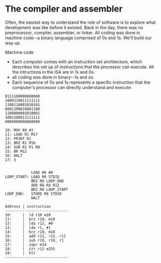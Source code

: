 # The compiler and assembler

Often, the easiest way to understand the role of software is to explore what development was like before it existed. Back in the day, there was no preprocessor, compiler, assembler, or linker. All coding was done in machine code--a binary language comprised of 0s and 1s. We'll build our way up.&#x20;





Machine code

* Each computer comes with an instruction set architecture, which describes the set up of instructions that the processor can execute. All the intructions in the ISA are in 1s and 0s.&#x20;
* all coding was done in binary--1s and os.&#x20;
* Each sequence of 0s and 1s represents a specific instruction that the computer's processor can directly understand and execute.

```
0111100000000000
1000110011111111
1100110001010101
0001100010001100
1100000001010001
1001100011111111
0000000000000000

10: MOV R0 #1
11: LOAD R1 M17
12: PRINT R1
13: BRZ R1 M16
14: SUB R1 R1 R0
15: BR M12
16: HALT
17: 5


            LOAD R8 #0
LOOP_START: LOAD R0 STDIO
            BRZ R0 LOOP_END
            ADD R8 R8 R12
            BRZ R0 LOOP_START
LOOP_END:   STORE R8 STDIO
            HALT
```



```
Address | instruction 
-----------------------------
10:     |  ld r10 m20   
11:     |  brz r10, m18      
12:     |  lda r12, #0     
13:     |  lda r1, #1   
14:     |  brz r10, m18   
15:     |  add r12, r12, r11
16:     |  sub r10, r10, r1 
17:     |  jmpr m14       
18:     |  str r12 m255   
19:     |  hlt     
-----------------------------
```

